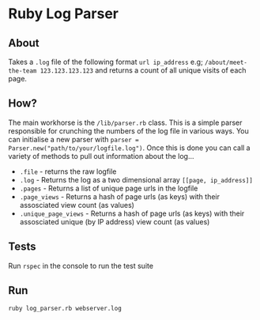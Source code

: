# Ruby Log Parser

## About

Takes a `.log` file of the following format `url ip_address` e.g; `/about/meet-the-team 123.123.123.123` and returns a count of all unique visits of each page.

## How?

The main workhorse is the `/lib/parser.rb` class. This is a simple parser responsible for crunching the numbers of the log file in various ways. You can initialise a new parser with `parser = Parser.new("path/to/your/logfile.log")`. Once this is done you can call a variety of methods to pull out information about the log...

- `.file` - returns the raw logfile
- `.log` - Returns the log as a two dimensional array `[[page, ip_address]]`
- `.pages` - Returns a list of unique page urls in the logfile
- `.page_views` - Returns a hash of page urls (as keys) with their assosciated view count (as values)
- `.unique_page_views` - Returns a hash of page urls (as keys) with their assosciated unique (by IP address) view count (as values)

## Tests

Run `rspec` in the console to run the test suite

## Run

`ruby log_parser.rb webserver.log`

